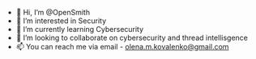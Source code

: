 - 👋 Hi, I’m @OpenSmith
- 👀 I’m interested in Security
- 🌱 I’m currently learning Cybersecurity
- 💞️ I’m looking to collaborate on cybersecurity and thread intellisgence
- 📫 You can reach me via email - olena.m.kovalenko@gmail.com

<!---
OpenSmith/OpenSmith is a ✨ special ✨ repository because its `README.md` (this file) appears on your GitHub profile.
You can click the Preview link to take a look at your changes.
--->

